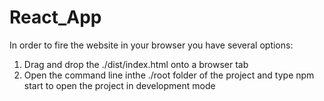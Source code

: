 # React_App

In order to fire the website in your browser you have several options:
  1. Drag and drop the ./dist/index.html onto a browser tab
  2. Open the command line inthe ./root folder of the project and type npm start to open the project in development mode
